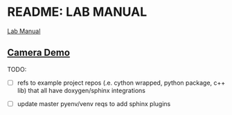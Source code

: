 # README: LAB MANUAL 

[Lab Manual](https://evgenyslab.github.io/labmanual/)

## [Camera Demo](https://evgenyslab.github.io/labmanual/camera.html)

TODO:
 - [ ] refs to example project repos (.e. cython wrapped, python package, c++ lib) that all
have doxygen/sphinx integrations
 - [ ] update master pyenv/venv reqs to add sphinx plugins

